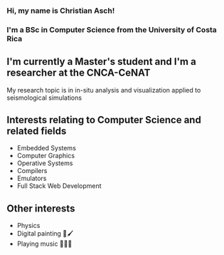 ### Hi, my name is Christian Asch!
### I'm a BSc in Computer Science from the University of Costa Rica

## I'm currently a Master's student and I'm a researcher at the CNCA-CeNAT

My research topic is in in-situ analysis and visualization applied to seismological simulations

## Interests relating to Computer Science and related fields

- Embedded Systems
- Computer Graphics
- Operative Systems
- Compilers
- Emulators
- Full Stack Web Development

## Other interests

- Physics
- Digital painting 🎨🖌️
- Playing music 🎼🎹🎸
